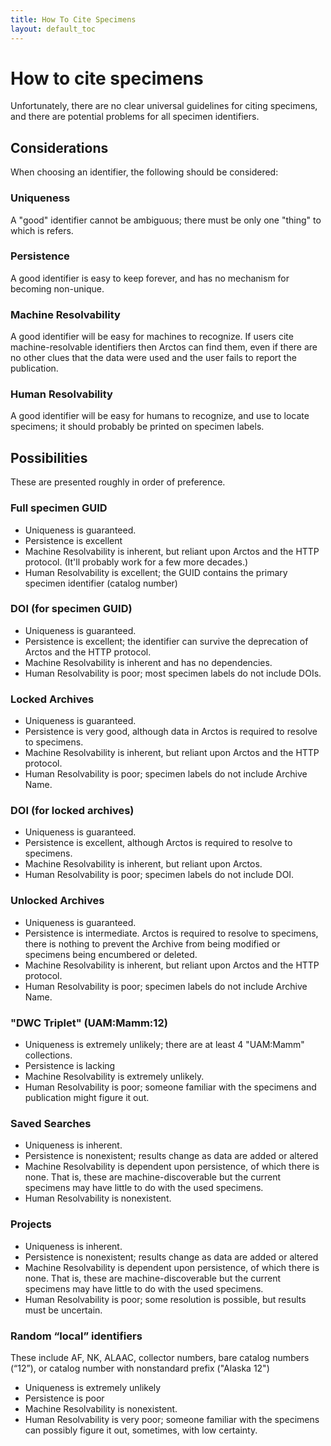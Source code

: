 ```yaml
---
title: How To Cite Specimens
layout: default_toc
---
```


# How to cite specimens

Unfortunately, there are no clear universal guidelines for citing specimens, and there are potential problems for all specimen identifiers. 

## Considerations 

When choosing an identifier, the following should be considered:

### Uniqueness

A "good" identifier cannot be ambiguous; there must be only one "thing" to which is refers.

### Persistence

A good identifier is easy to keep forever, and has no mechanism for becoming non-unique.

### Machine Resolvability

A good identifier will be easy for machines to recognize. If users cite machine-resolvable 
identifiers then Arctos can find them, even if there are no other clues that the data were used and the user fails to report the publication. 

### Human Resolvability

A good identifier will be easy for humans to recognize, and use to locate specimens; it should probably be printed on specimen labels.


## Possibilities

These are presented roughly in order of preference.

### Full specimen GUID

* Uniqueness is guaranteed.
* Persistence is excellent
* Machine Resolvability is inherent, but reliant upon Arctos and the HTTP protocol. (It'll probably work for a few more decades.)
* Human Resolvability is excellent; the GUID contains the primary specimen identifier (catalog number)


### DOI (for specimen GUID)


* Uniqueness is guaranteed.
* Persistence is excellent; the identifier can survive the deprecation of Arctos and the HTTP protocol.
* Machine Resolvability is inherent and has no dependencies.
* Human Resolvability is poor; most specimen labels do not include DOIs.

### Locked Archives

* Uniqueness is guaranteed.
* Persistence is very good, although data in Arctos is required to resolve to specimens.
* Machine Resolvability is inherent, but reliant upon Arctos and the HTTP protocol. 
* Human Resolvability is poor; specimen labels do not include Archive Name.

### DOI (for locked archives)

* Uniqueness is guaranteed.
* Persistence is excellent, although Arctos is required to resolve to specimens.
* Machine Resolvability is inherent, but reliant upon Arctos. 
* Human Resolvability is poor; specimen labels do not include DOI.


### Unlocked Archives

* Uniqueness is guaranteed.
* Persistence is intermediate. Arctos is required to resolve to specimens, there is nothing to prevent the Archive from being modified
or specimens being encumbered or deleted.
* Machine Resolvability is inherent, but reliant upon Arctos and the HTTP protocol. 
* Human Resolvability is poor; specimen labels do not include Archive Name.

### "DWC Triplet" (UAM:Mamm:12)


* Uniqueness is extremely unlikely; there are at least 4 "UAM:Mamm" collections.
* Persistence is lacking
* Machine Resolvability is extremely unlikely.
* Human Resolvability is poor; someone familiar with the specimens and publication might figure it out.


### Saved Searches

* Uniqueness is inherent.
* Persistence is nonexistent; results change as data are added or altered
* Machine Resolvability is dependent upon persistence, of which there is none. That is, these are machine-discoverable but the 
current specimens may have little to do with the used specimens. 
* Human Resolvability is nonexistent.

### Projects

* Uniqueness is inherent.
* Persistence is nonexistent; results change as data are added or altered
* Machine Resolvability is dependent upon persistence, of which there is none. That is, these are machine-discoverable but the 
current specimens may have little to do with the used specimens. 
* Human Resolvability is poor; some resolution is possible, but results must be uncertain.


### Random “local” identifiers

These include AF, NK, ALAAC, collector numbers, bare catalog numbers (“12”), or catalog number with nonstandard prefix ("Alaska 12")
 
 
* Uniqueness is extremely unlikely
* Persistence is poor
* Machine Resolvability is nonexistent. 
* Human Resolvability is very poor; someone familiar with the specimens can possibly figure it out, sometimes, with low certainty.